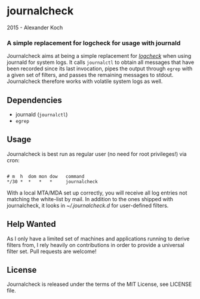 journalcheck
============

2015 - Alexander Koch

### A simple replacement for logcheck for usage with journald

Journalcheck aims at being a simple replacement for
[_logcheck_](http://logcheck.org) when using journald for system logs. It calls
`journalctl` to obtain all messages that have been recorded since its last
invocation, pipes the output through `egrep` with a given set of filters, and
passes the remaining messages to stdout. Journalcheck therefore works with
volatile system logs as well.

## Dependencies
 * journald (`journalctl`)
 * `egrep`

## Usage
Journalcheck is best run as regular user (no need for root privileges!)
via cron:
``` MAILTO=user@localhost

# m  h  dom mon dow   command
*/30 *  *   *   *     journalcheck
```

With a local MTA/MDA set up correctly, you will receive all log entries not
matching the white-list by mail. In addition to the ones shipped with
journalcheck, it looks in _~/.journalcheck.d_ for user-defined filters.

## Help Wanted
As I only have a limited set of machines and applications running
to derive filters from, I rely heavily on contributions in order to provide a
universal filter set. Pull requests are welcome!

## License
Journalcheck is released under the terms of the MIT License, see
LICENSE file.
